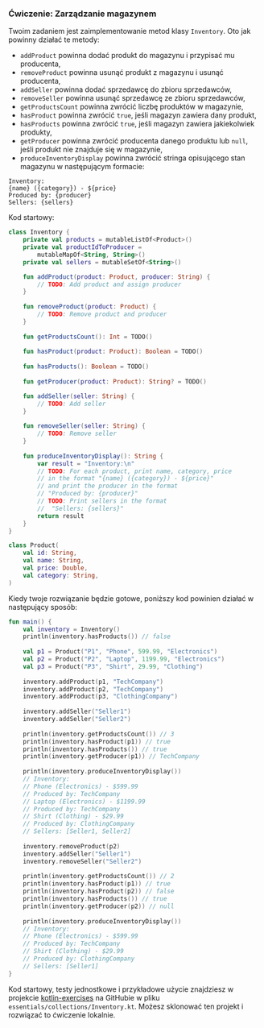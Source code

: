 ### Ćwiczenie: Zarządzanie magazynem

Twoim zadaniem jest zaimplementowanie metod klasy `Inventory`. Oto jak powinny działać te metody:
- `addProduct` powinna dodać produkt do magazynu i przypisać mu producenta,
- `removeProduct` powinna usunąć produkt z magazynu i usunąć producenta,
- `addSeller` powinna dodać sprzedawcę do zbioru sprzedawców,
- `removeSeller` powinna usunąć sprzedawcę ze zbioru sprzedawców,
- `getProductsCount` powinna zwrócić liczbę produktów w magazynie,
- `hasProduct` powinna zwrócić `true`, jeśli magazyn zawiera dany produkt,
- `hasProducts` powinna zwrócić `true`, jeśli magazyn zawiera jakiekolwiek produkty,
- `getProducer` powinna zwrócić producenta danego produktu lub `null`, jeśli produkt nie znajduje się w magazynie,
- `produceInventoryDisplay` powinna zwrócić stringa opisującego stan magazynu w następującym formacie: 

```
Inventory:
{name} ({category}) - ${price}
Produced by: {producer}
Sellers: {sellers}
```

Kod startowy:

```kotlin
class Inventory {
    private val products = mutableListOf<Product>()
    private val productIdToProducer = 
        mutableMapOf<String, String>()
    private val sellers = mutableSetOf<String>()

    fun addProduct(product: Product, producer: String) {
        // TODO: Add product and assign producer
    }
    
    fun removeProduct(product: Product) {
        // TODO: Remove product and producer
    }
    
    fun getProductsCount(): Int = TODO()
    
    fun hasProduct(product: Product): Boolean = TODO()
    
    fun hasProducts(): Boolean = TODO()
    
    fun getProducer(product: Product): String? = TODO()

    fun addSeller(seller: String) {
        // TODO: Add seller
    }
    
    fun removeSeller(seller: String) {
        // TODO: Remove seller
    }
    
    fun produceInventoryDisplay(): String {
        var result = "Inventory:\n"
        // TODO: For each product, print name, category, price
        // in the format "{name} ({category}) - ${price}"
        // and print the producer in the format 
        // "Produced by: {producer}"
        // TODO: Print sellers in the format 
        //  "Sellers: {sellers}"
        return result
    }
}

class Product(
    val id: String,
    val name: String,
    val price: Double,
    val category: String,
)
```

Kiedy twoje rozwiązanie będzie gotowe, poniższy kod powinien działać w następujący sposób:

```kotlin
fun main() {
    val inventory = Inventory()
    println(inventory.hasProducts()) // false
    
    val p1 = Product("P1", "Phone", 599.99, "Electronics")
    val p2 = Product("P2", "Laptop", 1199.99, "Electronics")
    val p3 = Product("P3", "Shirt", 29.99, "Clothing")
    
    inventory.addProduct(p1, "TechCompany")
    inventory.addProduct(p2, "TechCompany")
    inventory.addProduct(p3, "ClothingCompany")
    
    inventory.addSeller("Seller1")
    inventory.addSeller("Seller2")
    
    println(inventory.getProductsCount()) // 3
    println(inventory.hasProduct(p1)) // true
    println(inventory.hasProducts()) // true
    println(inventory.getProducer(p1)) // TechCompany
    
    println(inventory.produceInventoryDisplay())
    // Inventory:
    // Phone (Electronics) - $599.99
    // Produced by: TechCompany
    // Laptop (Electronics) - $1199.99
    // Produced by: TechCompany
    // Shirt (Clothing) - $29.99
    // Produced by: ClothingCompany
    // Sellers: [Seller1, Seller2]
    
    inventory.removeProduct(p2)
    inventory.addSeller("Seller1")
    inventory.removeSeller("Seller2")
    
    println(inventory.getProductsCount()) // 2
    println(inventory.hasProduct(p1)) // true
    println(inventory.hasProduct(p2)) // false
    println(inventory.hasProducts()) // true
    println(inventory.getProducer(p2)) // null
    
    println(inventory.produceInventoryDisplay())
    // Inventory:
    // Phone (Electronics) - $599.99
    // Produced by: TechCompany
    // Shirt (Clothing) - $29.99
    // Produced by: ClothingCompany
    // Sellers: [Seller1]
}
```

Kod startowy, testy jednostkowe i przykładowe użycie znajdziesz w projekcie [kotlin-exercises](https://github.com/MarcinMoskala/kotlin-exercises) na GitHubie w pliku `essentials/collections/Inventory.kt`. Możesz sklonować ten projekt i rozwiązać to ćwiczenie lokalnie.
